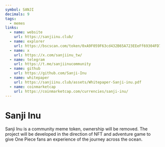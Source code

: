 ```yaml
---
symbol: SANJI
decimals: 9
tags:
  - memes
links:
  - name: website
    url: https://sanjiinu.club/
  - name: explorer
    url: https://bscscan.com/token/0xA9F059F63cd432B65A723EEeFf69304FD780070c
  - name: x
    url: https://x.com/sanjiinu_tw/
  - name: telegram
    url: https://t.me/sanjiinucommunity
  - name: github
    url: https://github.com/Sanji-Inu
  - name: whitepaper
    url: https://sanjiinu.club/assets/Whitepaper-Sanji-inu.pdf
  - name: coinmarketcap
    url: https://coinmarketcap.com/currencies/sanji-inu/
---
```


# Sanji Inu

Sanji Inu is a community meme token, ownership will be removed. The project will be developed in the direction of NFT and adventure game to give One Piece fans an experience of the journey across the ocean.
